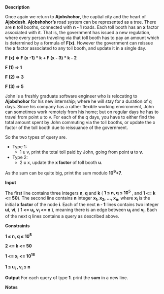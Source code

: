**Description**

Once again we return to **Ajobshohor**, the captial city and the heart of **Ajobdesh**. **Ajobshohor’s** road system can be represented as a tree. There are **n** toll booths, connected with **n - 1** roads. Each toll booth has an **x** factor associated with it. That is, the government has issued a new regulation, where every person traveling via that toll booth has to pay an amount which is determined by a formula of  **F(x)**. However the government can reissue the **x** factor associated to any toll booth, and  update it in a single day.

**F (x)  => F (x -1)  *  k + F (x - 3) * k  - 2**

**F (1)  => 1**

**F (2)  => 3**

**F (3)  => 5**

John is a freshly graduate software engineer who is relocating to **Ajobshohor** for his new internship; where he will stay for a duration of q days. Since his company has a rather flexible working environment, John can sometimes work remotely from his home; but on regular days he has to travel from point u to v.
 For each of the q days, you have to either find the total amount spent by John commuting via the toll booths, or update the x factor of the toll booth due to reissuance of the government.

So the two types of query are.


* Type 1: 
    * 1 u v, print the total toll paid by John, going from point **u** to **v**.
* Type 2: 
    * 2 u x, update the **x factor** of toll booth **u**.

As the sum can be quite big, print the sum modulo **10<sup>9</sup>+7**.

**Input**

The first line contains three integers **n**, **q** and **k** ( **1 ≤ n, q ≤ 10<sup>5</sup>** , and **1 <= k <= 50**). The second line contains **n** integer **x<sub>1</sub>, x<sub>2</sub>, …, x<sub>n</sub>**, where **x<sub>i</sub>** is the initial **x factor** of the node **i**. Each of the next **n - 1** lines contains two integer **ui**, **vi**, ( **1 <= u<sub>i</sub>, v<sub>i</sub> <= n** ), meaning there is an edge between **u<sub>i</sub>** and **v<sub>i</sub>**. Each of the next q lines contains a query as described above.

**Constraints**

**1 ≤ n, q ≤ 10<sup>5</sup>**

**2 <= k <= 50**

**1 <= x<sub>i</sub> <= 10<sup>18</sup>**

**1 ≤ u<sub>i</sub> , v<sub>i</sub> ≤ n**


**Output**
For each query of type **1**. print the **sum** in a new line.

**Notes**